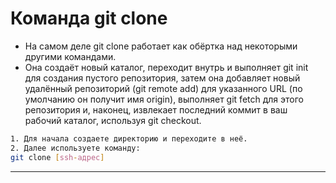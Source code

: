 # Команда git clone
- На самом деле git clone работает как обёртка над некоторыми другими командами. 
- Она создаёт новый каталог, переходит внутрь и выполняет git init для создания пустого репозитория, затем она добавляет новый удалённый репозиторий (git remote add) для указанного URL (по умолчанию он получит имя origin), выполняет git fetch для этого репозитория и, наконец, извлекает последний коммит в ваш рабочий каталог, используя git checkout.

```sh
1. Для начала создаете директорию и переходите в неё.
2. Далее используете команду:
git clone [ssh-адрес]
```
---